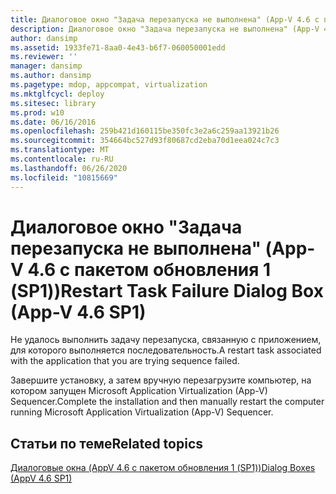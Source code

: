 ```yaml
---
title: Диалоговое окно "Задача перезапуска не выполнена" (App-V 4.6 с пакетом обновления 1 (SP1))
description: Диалоговое окно "Задача перезапуска не выполнена" (App-V 4.6 с пакетом обновления 1 (SP1))
author: dansimp
ms.assetid: 1933fe71-8aa0-4e43-b6f7-060050001edd
ms.reviewer: ''
manager: dansimp
ms.author: dansimp
ms.pagetype: mdop, appcompat, virtualization
ms.mktglfcycl: deploy
ms.sitesec: library
ms.prod: w10
ms.date: 06/16/2016
ms.openlocfilehash: 259b421d160115be350fc3e2a6c259aa13921b26
ms.sourcegitcommit: 354664bc527d93f80687cd2eba70d1eea024c7c3
ms.translationtype: MT
ms.contentlocale: ru-RU
ms.lasthandoff: 06/26/2020
ms.locfileid: "10815669"
---
```

# <span data-ttu-id="bf252-103">Диалоговое окно "Задача перезапуска не выполнена" (App-V 4.6 с пакетом обновления 1 (SP1))</span><span class="sxs-lookup"><span data-stu-id="bf252-103">Restart Task Failure Dialog Box (App-V 4.6 SP1)</span></span>


<span data-ttu-id="bf252-104">Не удалось выполнить задачу перезапуска, связанную с приложением, для которого выполняется последовательность.</span><span class="sxs-lookup"><span data-stu-id="bf252-104">A restart task associated with the application that you are trying sequence failed.</span></span>

<span data-ttu-id="bf252-105">Завершите установку, а затем вручную перезагрузите компьютер, на котором запущен Microsoft Application Virtualization (App-V) Sequencer.</span><span class="sxs-lookup"><span data-stu-id="bf252-105">Complete the installation and then manually restart the computer running Microsoft Application Virtualization (App-V) Sequencer.</span></span>

## <span data-ttu-id="bf252-106">Статьи по теме</span><span class="sxs-lookup"><span data-stu-id="bf252-106">Related topics</span></span>


[<span data-ttu-id="bf252-107">Диалоговые окна (AppV 4.6 с пакетом обновления 1 (SP1))</span><span class="sxs-lookup"><span data-stu-id="bf252-107">Dialog Boxes (AppV 4.6 SP1)</span></span>](dialog-boxes--appv-46-sp1-.md)

 

 





